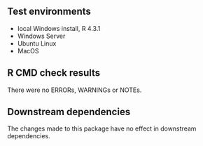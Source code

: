 ## Test environments
* local Windows install, R 4.3.1
* Windows Server 
* Ubuntu Linux 
* MacOS

## R CMD check results
There were no ERRORs, WARNINGs or NOTEs.

## Downstream dependencies
The changes made to this package have no effect in downstream dependencies.
